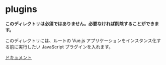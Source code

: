 # plugins

**このディレクトリは必須ではありません。必要なければ削除することができます。**

このディレクトリには、ルートの Vue.js アプリケーションをインスタンス化する前に実行したい JavaScript プラグインを入れます。

[ドキュメント](https://ja.nuxtjs.org/guide/plugins)
